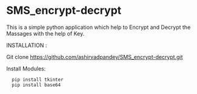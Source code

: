 # SMS_encrypt-decrypt
This is a simple python application which help to Encrypt and Decrypt the Massages with the help of Key.

INSTALLATION :


Git clone https://github.com/ashirvadpandey/SMS_encrypt-decrypt.git

Install Modules:
      
      pip install tkinter 
      pip install base64
